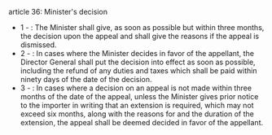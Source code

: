 article 36: Minister&#39;s decision 

<ul>
			<li>1 - : The Minister shall give, as soon as possible but within three months, the decision upon the appeal and shall give the reasons if the appeal is dismissed. <ul>
			</ul></li>			<li>2 - : In cases where the Minister decides in favor of the appellant, the Director General shall put the decision into effect as soon as possible, including the refund of any duties and taxes which shall be paid within ninety days of the date of the decision. <ul>
			</ul></li>			<li>3 - : In cases where a decision on an appeal is not made within three months of the date of the appeal, unless the Minister gives prior notice to the importer in writing that an extension is required, which may not exceed six months, along with the reasons for and the duration of the extension, the appeal shall be deemed decided in favor of the appellant. <ul>
			</ul></li></ul>